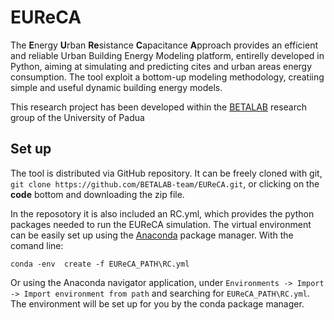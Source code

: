 # EUReCA

The **E**nergy **U**rban **Re**sistance **C**apacitance **A**pproach provides an efficient and reliable Urban Building Energy Modeling platform, entirelly developed in Python, aiming at simulating and predicting cites and urban areas energy consumption. The tool exploit a bottom-up modeling methodology, creatiing simple and useful dynamic building energy models.

This research project has been developed within the [BETALAB](https://research.dii.unipd.it/betalab/) research group of the University of Padua

## Set up
The tool is distributed via GitHub repository. It can be freely cloned with git, `git clone https://github.com/BETALAB-team/EUReCA.git`, or clicking on the **code** bottom and downloading the zip file.

In the reposotory it is also included an RC.yml, which provides the python packages needed to run the EUReCA simulation. The virtual environment can be easily set up using the [Anaconda](https://www.anaconda.com/) package manager. With the comand line: 
```
conda -env  create -f EUReCA_PATH\RC.yml
```
Or using the Anaconda navigator application, under `Environments -> Import -> Import environment from path` and searching for  `EUReCA_PATH\RC.yml`. The environment will be set up for you by the conda package manager. 
